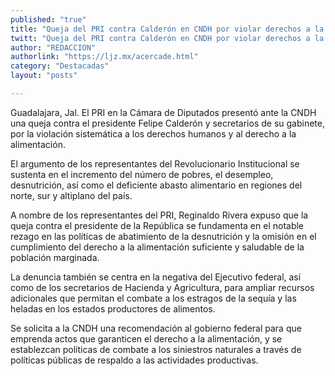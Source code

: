 ```yaml
---
published: "true"
title: "Queja del PRI contra Calderón en CNDH por violar derechos a la alimentación"
twitt: "Queja del PRI contra Calderón en CNDH por violar derechos a la alimentación"
author: "REDACCION"
authorlink: "https://ljz.mx/acercade.html"
category: "Destacadas"
layout: "posts"

---
```



  Guadalajara, Jal. El PRI en la Cámara de Diputados presentó ante la CNDH una queja contra el presidente Felipe Calderón y secretarios de su gabinete, por la violación sistemática a los derechos humanos y al derecho a la alimentación.



  El argumento de los representantes del Revolucionario Institucional se sustenta en el incremento del número de pobres, el desempleo, desnutrición, así como el deficiente abasto alimentario en regiones del norte, sur y altiplano del país.



  A nombre de los representantes del PRI, Reginaldo Rivera expuso que la queja contra el presidente de la República se fundamenta en el notable rezago en las políticas de abatimiento de la desnutrición y la omisión en el cumplimiento del derecho a la alimentación suficiente y saludable de la población marginada.



  La denuncia también se centra en la negativa del Ejecutivo federal, así como de los secretarios de Hacienda y Agricultura, para ampliar recursos adicionales que permitan el combate a los estragos de la sequía y las heladas en los estados productores de alimentos.



  Se solicita a la CNDH una recomendación al gobierno federal para que emprenda actos que garanticen el derecho a la alimentación, y se establezcan políticas de combate a los siniestros naturales a través de políticas públicas de respaldo a las actividades productivas.

